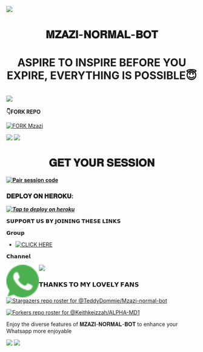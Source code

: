 <a><img src='https://files.catbox.moe/vr0vw1.jpg'/></a>
<h1 align="center"> 𝐌𝐙𝐀𝐙𝐈-𝐍𝐎𝐑𝐌𝐀𝐋-𝐁𝐎𝐓 </h1>

 
<h1 align="center"> ASPIRE TO INSPIRE BEFORE YOU EXPIRE, EVERYTHING IS POSSIBLE😇
</h1>



  <a href="https://files.catbox.moe/vr0vw1.jpg" alt="01" border="0" /></a>                     
<a><img src='https://files.catbox.moe/vr0vw1.jpg'/></a>
 

 
</details>


**👇FORK REPO**

  

<a href="https://github.com/TeddyDommiezazi-normal-bot/fork"><img src="https://img.shields.io/badge/CLICK%20HERE-purple" alt="FORK Mzazi" width="150"></a>


<a><img src='https://i.imgur.com/LyHic3i.gif'/></a>
<a><img src='https://i.imgur.com/LyHic3i.gif'/></a>
 <h1 align="center">  𝐆𝐄𝐓 𝐘𝐎𝐔𝐑 𝐒𝐄𝐒𝐒𝐈𝐎𝐍 </h1>
  <a href="https://keith-sessions-pi5z.onrender.com"><img src="https://img.shields.io/badge/Pair%20session%20code-white" alt="𝐏𝐚𝐢𝐫 𝐬𝐞𝐬𝐬𝐢𝐨𝐧 𝐜𝐨𝐝𝐞" width="300"></a>



###  𝐃𝐄𝐏𝐋𝐎𝐘 𝐎𝐍 𝐇𝐄𝐑𝐎𝐊𝐔:


 ***[![Tap to deploy on heroku](https://www.herokucdn.com/deploy/button.svg)](https://dashboard.heroku.com/new?button-url=https://github.com/TeddyDommie/mzazi-normal-bot&template=https://github.com/TeddyDommie-Mzazi-normal-bot.git)***
</details

## 𝗦𝗨𝗣𝗣𝗢𝗥𝗧 𝗨𝗦 𝗕𝗬 𝗝𝗢𝗜𝗡𝗜𝗡𝗚 𝗧𝗛𝗘𝗦𝗘 𝗟𝗜𝗡𝗞𝗦

**𝗚𝗿𝗼𝘂𝗽**
- <a href="https://chat.whatsapp.com/EjsoInQmx5B5YYAcSXRvkk" target="_blank">
    <img alt="CLICK HERE" src="https://img.shields.io/badge/ JOIN OUR WHATSAPP GROUP  -25D366?style=for-the-badge&logo=whatsapp&logoColor=white" />
  </a>


**𝗖𝗵𝗮𝗻𝗻𝗲𝗹**
<p align="centre">
  <a href="https://whatsapp.com/channel/0029VaZFmQ57T8bgtPy8LF16">
    <img align="left" alt="SIEGRIN | Whatsapp" width="86px" src="https://raw.githubusercontent.com/PikaBotz/My_Personal_Space/main/Images/AnyaBot_pics/Anya_v2/Whatsapp.svg" />
 
   
   <a><img src='https://i.imgur.com/LyHic3i.gif'/></a>

### 𝗧𝗛𝗔𝗡𝗞𝗦 𝗧𝗢 𝗠𝗬 𝗟𝗢𝗩𝗘𝗟𝗬 𝗙𝗔𝗡𝗦
[![Stargazers repo roster for @TeddyDommie/Mzazi-normal-bot](http://reporoster.com/stars/dark/TeddyDommie/mzazi-normal-bot)](https://github.com/TeddyDommie/Mzazi-normal-bot/stargazers)
     
[![Forkers repo roster for @Keithkeizzah/ALPHA-MD1](http://reporoster.com/forks/dark/TeddyDommie/Mzazi-normal-bot)](https://github.com/TeddyDommie/Mzazi-Normal-bot/network/members)

Enjoy the diverse features of 𝐌𝐙𝐀𝐙𝐈-𝐍𝐎𝐑𝐌𝐀𝐋-𝐁𝐎𝐓  to enhance your Whatsapp more enjoyable

<a><img src='https://files.catbox.moe/vr0vw1.jpg'/></a>
<a><img src='https://files.catbox.moe/vr0vw1.jpg'/></a>
